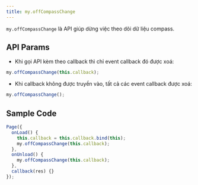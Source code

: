 ```yaml
---
title: my.offCompassChange
---
```


`my.offCompassChange` là API giúp dừng việc theo dõi dữ liệu compass.

## API Params

- Khi gọi API kèm theo callback thì chỉ event callback đó được xoá:

```js
my.offCompassChange(this.callback);
```

- Khi callback không được truyền vào, tất cả các event callback được xoá:

```js
my.offCompassChange();
```

## Sample Code

```js
Page({
  onLoad() {
    this.callback = this.callback.bind(this);
    my.offCompassChange(this.callback);
  },
  onUnload() {
    my.offCompassChange(this.callback);
  },
  callback(res) {}
});
```
